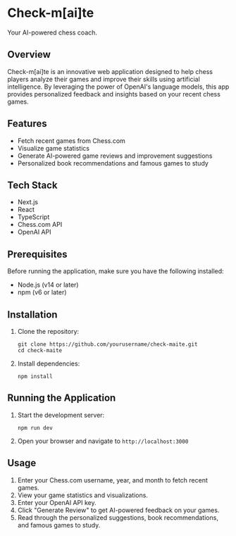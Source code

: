 # Check-m[ai]te

Your AI-powered chess coach.

## Overview

Check-m[ai]te is an innovative web application designed to help chess players analyze their games and improve their skills using artificial intelligence. By leveraging the power of OpenAI's language models, this app provides personalized feedback and insights based on your recent chess games.

## Features

- Fetch recent games from Chess.com
- Visualize game statistics
- Generate AI-powered game reviews and improvement suggestions
- Personalized book recommendations and famous games to study

## Tech Stack

- Next.js
- React
- TypeScript
- Chess.com API
- OpenAI API

## Prerequisites

Before running the application, make sure you have the following installed:

- Node.js (v14 or later)
- npm (v6 or later)

## Installation

1. Clone the repository:
   ```
   git clone https://github.com/yourusername/check-maite.git
   cd check-maite
   ```

2. Install dependencies:
   ```
   npm install
   ```

## Running the Application

1. Start the development server:
   ```
   npm run dev
   ```

2. Open your browser and navigate to `http://localhost:3000`

## Usage

1. Enter your Chess.com username, year, and month to fetch recent games.
2. View your game statistics and visualizations.
3. Enter your OpenAI API key.
4. Click "Generate Review" to get AI-powered feedback on your games.
5. Read through the personalized suggestions, book recommendations, and famous games to study.